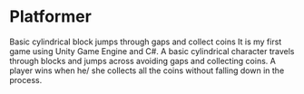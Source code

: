 # Platformer
Basic cylindrical block jumps through gaps and collect coins It is my first game using Unity Game Engine and C#. A basic cylindrical character travels through blocks and jumps across avoiding gaps and collecting coins. A player wins when he/ she collects all the coins without falling down in the process.
